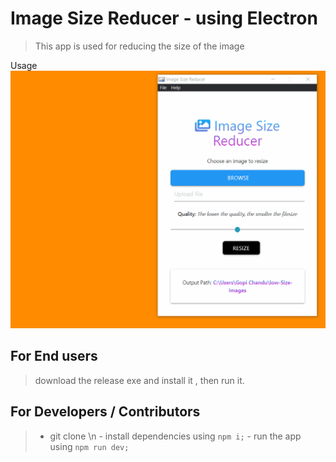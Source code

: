 # Image Size Reducer - using Electron


> This app is used for reducing the size of the image 

Usage
![image](https://github.com/gopi-chandu/image-size-reducer/blob/master/gif/Animation.gif)

## For End users

> download the release exe and install it , then run it.  

## For Developers / Contributors
> - git clone \n 
    - install dependencies using `npm i;`
    - run the app using `npm run dev;`

